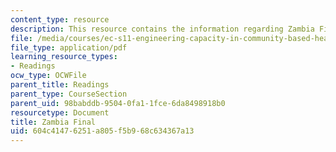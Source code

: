 ```yaml
---
content_type: resource
description: This resource contains the information regarding Zambia Final.
file: /media/courses/ec-s11-engineering-capacity-in-community-based-healthcare-fall-2005/604c41476251a805f5b968c634367a13_MITEC_S11F05_zambia_profile.pdf
file_type: application/pdf
learning_resource_types:
- Readings
ocw_type: OCWFile
parent_title: Readings
parent_type: CourseSection
parent_uid: 98babddb-9504-0fa1-1fce-6da8498918b0
resourcetype: Document
title: Zambia Final
uid: 604c4147-6251-a805-f5b9-68c634367a13
---
```


